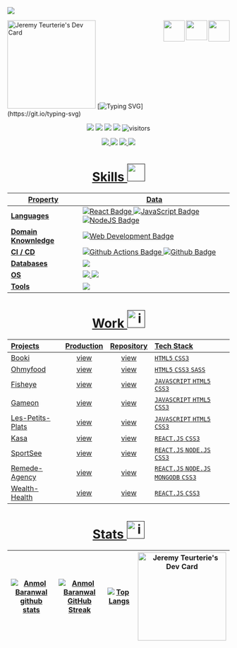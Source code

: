 <!--
**jeremyteurterie/jeremyteurterie** is a ✨ _special_ ✨ repository because its `README.md` (this file) appears on your GitHub profile.

Here are some ideas to get you started:

- 🔭 I’m currently working on ...
- 🌱 I’m currently learning ...
- 👯 I’m looking to collaborate on ...
- 🤔 I’m looking for help with ...
- 💬 Ask me about ...
- 📫 How to reach me: ...
- 😄 Pronouns: ...
- ⚡ Fun fact: ...
-->
<!--- ------------------------------------------------------------------------------------------------------------------------------------------------------ -->
<!--- -- Typing SVG ---------------------------------------------------------------------------------------------------------------------------------------- -->
<!--- ------------------------------------------------------------------------------------------------------------------------------------------------------ -->
![](assets/Bottom_up.svg)

<!--   my-header-img -->
<p align="center">
    <a href="https://nodejs.org/en"><img src="https://upload.wikimedia.org/wikipedia/commons/d/d9/Node.js_logo.svg" align="right" height="48" width="48" ></a>
<a href="https://javascript.info/"><img src="https://upload.wikimedia.org/wikipedia/commons/6/6a/JavaScript-logo.png" align="right" height="45" width="48" ></a>
<a href="https://react.dev/"><img src="https://upload.wikimedia.org/wikipedia/commons/a/a7/React-icon.svg" align="right" height="48" width="48" ></a>
</p>

<!--   my-ticker -->  
<a href="https://app.daily.dev/jay9I"><img src="https://api.daily.dev/devcards/a1dc62045de04522a95ef073242cdd70.png?r=rek" width="200" alt="Jeremy Teurterie's Dev Card"/></a>
[![Typing SVG](https://readme-typing-svg.herokuapp.com?color=%2336BCF7&center=true&vCenter=true&width=600&lines=Hi+there+👋,+I+am+Jeremy+Teurterie;+Welcome+to+My+Profile!)](https://git.io/typing-svg)

<!--   my-icons -->
<p align="center">
    <a href="https://github.com/jeremyteurterie/jeremyteurterie"><img src="https://img.shields.io/badge/status-updating-brightgreen.svg"></a>
    <a href="https://github.com/jeremyteurterie/jeremyteurterie/graphs/contributors"><img src="https://img.shields.io/github/contributors/jeremyteurterie/jeremyteurterie?color=blue"></a>
    <a href="https://github.com/jeremyteurterie/jeremyteurterie/stargazers"><img src="https://img.shields.io/github/stars/jeremyteurterie/jeremyteurterie.svg?logo=github"></a>
    <a href="https://github.com/jeremyteurterie/jeremyteurterie/network/members"><img src="https://img.shields.io/github/forks/jeremyteurterie/jeremyteurterie.svg?color=blue&logo=github"></a>
    <img src="https://visitor-badge.laobi.icu/badge?page_id=BEPb.jeremyteurterie" alt="visitors"/>   
</p>

<div align="center">
    <a href="mailto:jeremy.teurterie@gmail.com"><img src="https://img.shields.io/badge/Gmail-D14836?style=flat&logo=gmail&logoColor=white" />
    <a href="https://www.linkedin.com/in/jeremyteurterie/"><img src="https://img.shields.io/badge/LinkedIn-0077B5?style=flat&logo=linkedin&logoColor=white"/></a>
    <a href="https://twitter.com/jeremyteurterie"><img src="https://img.shields.io/badge/Twitter-1DA1F2?style=flat&logo=twitter&logoColor=white" />
    <a href=""><img src="https://img.shields.io/badge/linktree-39E09B?style=flat&logo=linktree&logoColor=white" />
</div>

<!--   my-kaggle     
### My achievements on [kaggle](https://www.kaggle.com/andrej0marinchenko):

![competition_light](https://road-to-kaggle-grandmaster.vercel.app/api/badges/andrej0marinchenko/competition/light)
![dataset](https://road-to-kaggle-grandmaster.vercel.app/api/badges/andrej0marinchenko/dataset/light)
![notebook](https://road-to-kaggle-grandmaster.vercel.app/api/badges/andrej0marinchenko/notebook/light)
![discussion](https://road-to-kaggle-grandmaster.vercel.app/api/badges/andrej0marinchenko/discussion/light)
-->

                                                                    

<!--- -- Visitor Badge ------------------------------------------------------------------------------------------------------------------------------------- -->
<!--- ------------------------------------------------------------------------------------------------------------------------------------------------------ -->
<div align="center"
------------------------------------------------------------------------------------------------------------------------------------------------------ -->
<!--- -- Languages Section ------------------------------------------------------------------------------------------------------------------------------------ -->
<!--- ------------------------------------------------------------------------------------------------------------------------------------------------------ -->
    
# Skills <img src='https://user-images.githubusercontent.com/74038190/206662607-d9e7591e-bbf9-42f9-9386-29efc927bc16.gif' width="40">
<!--   my-skils -->
    
| Property                                        | Data                                                                                                                                                                                                                                                                                                                                                                                                                                                                                                                                                                                                                                                                                                                                                                                                                                                                                                                                                                                                                                                                                                                                                                                                                                                                                                                                                                                                                                                                                                                                                                                                                                                                                                                                                                                                            |
|-------------------------------------------------|-----------------------------------------------------------------------------------------------------------------------------------------------------------------------------------------------------------------------------------------------------------------------------------------------------------------------------------------------------------------------------------------------------------------------------------------------------------------------------------------------------------------------------------------------------------------------------------------------------------------------------------------------------------------------------------------------------------------------------------------------------------------------------------------------------------------------------------------------------------------------------------------------------------------------------------------------------------------------------------------------------------------------------------------------------------------------------------------------------------------------------------------------------------------------------------------------------------------------------------------------------------------------------------------------------------------------------------------------------------------------------------------------------------------------------------------------------------------------------------------------------------------------------------------------------------------------------------------------------------------------------------------------------------------------------------------------------------------------------------------------------------------------------------------------------------------|
| **Languages**                              | ![React Badge](https://img.shields.io/badge/-React-3776AB?style=flat&logo=React&logoColor=white) ![JavaScript Badge](https://img.shields.io/badge/-JavaScript-3776AB?style=flat&logo=JavaScript&logoColor=white) ![NodeJS Badge](https://img.shields.io/badge/-Node.js-3776AB?style=flat&logo=Node.js&logoColor=white)                                                                                                                                                                                                                                                                                                                                                                                                                                                                                                                                                                                                                                                                                                                                                                                                                                                                                                                                                                                                                                                                                                                                                                                                                                                                                                                                                                                                                                                                                                         |
| **Domain Knownledge**                           | [![Web Development Badge](https://img.shields.io/badge/-Web%20Development-FF6600?style=flat&logoColor=white)](https://github.com/search?q=user%3Ajeremyteurterie&type=Repositories)                                                                                                                                                                                                                                                                                                                                                                                                                                                                                                                                                                                                                                                                                                                                                                                                                                                                                                                                                                                                                                                                                      |
| **CI / CD**                                     | [![Github Actions Badge](https://img.shields.io/badge/-Git%20-2088FF?style=flat&logo=Git&logoColor=white)](https://github.com/BEPb/BEPb) [![Github Badge](https://img.shields.io/badge/-Github%20-2088FF?style=flat&logo=Github&logoColor=white)](https://github.com/BEPb/BEPb)                                                                                                                                                                                                                                                                                                                                                                                                                                                                                                                                                                                                                                                                                                                                                                                                                                                                                                                                                                                                                                                                                                                                                                                                                                                                                                                                                                                       |
| **Databases**                                   |   <img src="https://img.shields.io/badge/MongoDB-4EA94B?style=flat&logo=mongodb&logoColor=white"/>                                                                                                                                                                                                                                                                                                                                                                                                                                                                                                                                                                                                                                                                                                                                                                                                                                                                                 |
| **OS**                                          | <img src="https://img.shields.io/badge/Windows-0078D6?style=flat&logo=windows&logoColor=white"> <img src="https://img.shields.io/badge/mac%20os-000000?style=flat&logo=apple&logoColor=white"/>                                                                                                                                                                                                                                                                       |
| **Tools**                            |  <img src="https://img.shields.io/badge/Sass-CC6699?style=flat&logo=sass&logoColor=white"/> 

# Work <img src="https://user-images.githubusercontent.com/74038190/221857969-f37e1717-1470-4fe4-abb5-88b334cf64ea.png" alt="icon of todo list" width="40" />
    
<!-- <a href=""><img src="https://img.shields.io/badge/Portfolio-1DBF73?style=for-the-badge&logo=Google-chrome&logoColor=white" /> -->

| Projects | Production | Repository | Tech Stack |
|:---------|:-------------:|:----------:|:-----------|
| Booki | [view](https://booki-jeremyteurterie.netlify.app) | [view](https://github.com/jeremyteurterie/booki) | `HTML5` `CSS3` |
| Ohmyfood | [view](https://ohmyfood-jeremyteurterie.netlify.app) | [view](https://github.com/jeremyteurterie/ohmyfood) | `HTML5` `CSS3` `SASS` |
| Fisheye | [view](https://fisheye-jeremyteurterie.netlify.app) | [view](https://github.com/jeremyteurterie/fisheye) | `JAVASCRIPT` `HTML5` `CSS3` |
| Gameon | [view](https://gameon-jeremyteurterie.netlify.app) | [view](https://github.com/jeremyteurterie/gameon) | `JAVASCRIPT` `HTML5` `CSS3` |
| Les-Petits-Plats | [view](https://les-petits-plats-jeremyteurterie.netlify.app) | [view](https://github.com/jeremyteurterie/les-petits-plats) | `JAVASCRIPT` `HTML5` `CSS3` |
| Kasa | [view](https://kasa-jeremyteurterie.netlify.app) | [view](https://github.com/jeremyteurterie/kasa) | `REACT.JS` `CSS3` |
| SportSee | [view](https://sportsee-jeremyteurterie.netlify.app) | [view](https://github.com/jeremyteurterie/sportsee) | `REACT.JS` `NODE.JS` `CSS3` |
| Remede-Agency | [view](https://remede-agency-jeremyteurterie.netlify.app) | [view](https://github.com/jeremyteurterie/remede-agency) | `REACT.JS` `NODE.JS` `MONGODB` `CSS3` |
| Wealth-Health | [view](https://wealth-health-jeremyteurterie.netlify.app) | [view](https://github.com/jeremyteurterie/wealth-health) | `REACT.JS` `CSS3` |
<!--- ------------------------------------------------------------------------------------------------------------------------------------------------------ -->
<!--- -- Let's Chat Here ------------------------------------------------------------------------------------------------------------------------------------ -->
<!--- ------------------------------------------------------------------------------------------------------------------------------------------------------ -->

<!--- ------------------------------------------------------------------------------------------------------------------------------------------------------ -->
<!--- -- GitHub Stats ------------------------------------------------------------------------------------------------------------------------------------ -->
<!--- ------------------------------------------------------------------------------------------------------------------------------------------------------ -->
# Stats <img src="https://user-images.githubusercontent.com/74038190/216122041-518ac897-8d92-4c6b-9b3f-ca01dcaf38ee.png" alt="icon of stats" width="40" />


| ![Anmol Baranwal github stats](https://github-readme-stats.vercel.app/api?username=jeremyteurterie&show_icons=true&theme=tokyonight&count_private=true) | ![Anmol Baranwal GitHub Streak](https://github-readme-streak-stats.herokuapp.com/?user=jeremyteurterie&theme=tokyonight) | ![Top Langs](https://github-readme-stats.vercel.app/api/top-langs/?username=jeremyteurterie&theme=tokyonight) | <a href="https://app.daily.dev/jay9I"><img src="https://api.daily.dev/devcards/a1dc62045de04522a95ef073242cdd70.png?r=rek" width="200" alt="Jeremy Teurterie's Dev Card"/></a>
| -- | -- | -- | -- |
